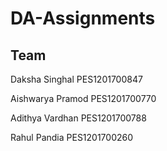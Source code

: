 # DA-Assignments

## Team

Daksha Singhal  PES1201700847

Aishwarya Pramod  PES1201700770

Adithya Vardhan   PES1201700788

Rahul Pandia  PES1201700260
